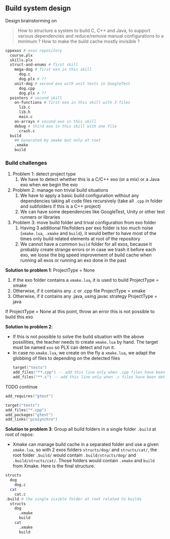 ## Build system design

Design brainstorming on
> How to structure a system to build C, C++ and Java, to support various dependencies and reduce/remove manual configurations to a minimum ?
> How to make the build cache mostly invisible ?

```sh
cppexos # exos repository
  course.plx
  skills.plx
  struct-and-enums # first skill
    mega-dog # first exo in this skill
      dog.c
      dog.plx # ??
    unit-dog # second exo with unit tests in GoogleTest
      dog.cpp
      dog.plx # ??
  pointers # second skill
    on-functions # first exo in this skill with 3 files
      lib.c
      lib.h
      main.c
    on-arrays # second exo in this skill
    debug # third exo in this skill with one file
      crash.c
  build
    ## Generated by xmake but only at root
    .xmake
    build
```
### Build challenges

1. Problem 1: detect project type
    1. We have to detect whether this is a C/C++ exo (or a mix) or a Java exo when we begin the exo
1. Problem 2: manage non trivial build situations
    1. We have to apply a basic build configuration without any dependencies taking all code files recursively (take all `.cpp` in folder and subfolders if this is a C++ project)
    1. We can have some dependencies like GoogleTest, Unity or other test runners or libraries
1. Problem 3: move build folder and trival configuration from exo folder
    1. Having 3 additional file/folders per exo folder is too much noise (`xmake.lua`, `.xmake` and `build`), it would better to have most of the times only build related elements at root of the repository
    1. We cannot have a common `build` folder for all exos, because it probably create strange errors or in case we trash it before each exo, we loose the big speed improvement of build cache when running all exos or running an exo done in the past


**Solution to problem 1**: 
ProjectType = None
1. If the exo folder contains a `xmake.lua`, it is used to build
  ProjectType = xmake
1. Otherwise, if it contains any .c or .cpp file
  ProjectType = xmake
1. Otherwise, if it contains any .java, using javac strategy
  ProjectType = java

If ProjectType = None at this point, throw an error this is not possible to build this exo

**Solution to problem 2**: 
- If this is not possible to solve the build situation with the above possilities, the teacher needs to create `xmake.lua` by hand. The target must be named `exo` so PLX can detect and run it.
- In case no `xmake.lua`, we create on the fly a `xmake.lua`, we adapt the globbing of files to depending on the detected files
    ```lua
    target("tests")
    add_files("**.cpp") -- add this line only when .cpp files have been detected
    add_files("**.c") -- add this line only when .c files have been detected
    ```
TODO continue
```lua
add_requires("gtest")

target("tests")
add_files("*.cpp")
add_packages("gtest")
add_links("pcosynchro")
```

**Solution to problem 3**: Group all build folders in a single folder `.build` at root of repos:
- Xmake can manage build cache in a separated folder and use a given `xmake.lua`, so with 2 exos folders `structs/dog/` and `structs/cat/`, the root folder `.build/` would contain `.build/structs/dog/` and `.build/structs/cat/`. Those folders would contain `.xmake` and `build` from Xmake. Here is the final structure.
```sh
structs
  dog
    dog.c
  cat
    cat.c
.build # the single visible folder at root related to builds
  structs
    dog
      .xmake
      build
    cat
      .xmake
      build
```
